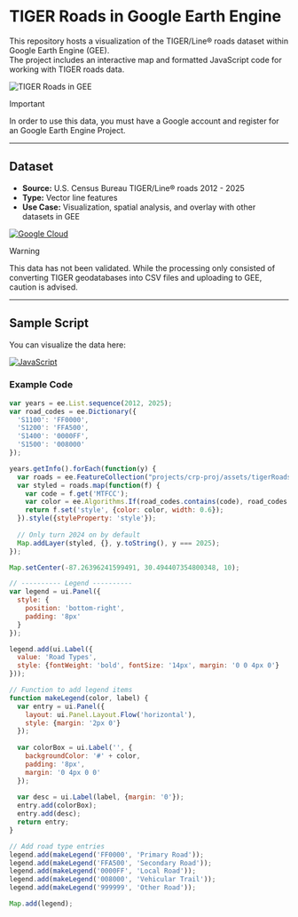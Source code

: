# TIGER Roads in Google Earth Engine

This repository hosts a visualization of the TIGER/Line® roads dataset within Google Earth Engine (GEE).  
The project includes an interactive map and formatted JavaScript code for working with TIGER roads data.  

![TIGER Roads in GEE](images/tiger-roads-image.png)

> [!IMPORTANT]
> In order to use this data, you must have a Google account and register for an Google Earth Engine Project.
---

## Dataset

- **Source:** U.S. Census Bureau TIGER/Line® roads 2012 - 2025  
- **Type:** Vector line features  
- **Use Case:** Visualization, spatial analysis, and overlay with other datasets in GEE

[![Google Cloud](https://img.shields.io/badge/GEE%20Interactive_App-%234285F4.svg?logo=google-cloud&logoColor=white)](https://ee-weidignc.projects.earthengine.app/view/tiger-roads)


> [!WARNING]
> This data has not been validated. While the processing only consisted of converting TIGER geodatabases into CSV files and uploading to GEE, caution is advised.

---

## Sample Script
You can visualize the data here:

[![JavaScript](https://img.shields.io/badge/GEE_JavaScript_Script-F7DF1E?logo=javascript&logoColor=000)](https://code.earthengine.google.com/680ce3bd9df770c345f8f0d69a643d3a)

### Example Code
``` javascript
var years = ee.List.sequence(2012, 2025);
var road_codes = ee.Dictionary({
  'S1100': 'FF0000',
  'S1200': 'FFA500',
  'S1400': '0000FF',
  'S1500': '008000'
});

years.getInfo().forEach(function(y) {
  var roads = ee.FeatureCollection("projects/crp-proj/assets/tigerRoads/roads" + y);
  var styled = roads.map(function(f) {
    var code = f.get('MTFCC');
    var color = ee.Algorithms.If(road_codes.contains(code), road_codes.get(code), '999999');
    return f.set('style', {color: color, width: 0.6});
  }).style({styleProperty: 'style'});
  
  // Only turn 2024 on by default
  Map.addLayer(styled, {}, y.toString(), y === 2025);
});

Map.setCenter(-87.26396241599491, 30.494407354800348, 10);

// ---------- Legend ----------
var legend = ui.Panel({
  style: {
    position: 'bottom-right',
    padding: '8px'
  }
});

legend.add(ui.Label({
  value: 'Road Types',
  style: {fontWeight: 'bold', fontSize: '14px', margin: '0 0 4px 0'}
}));

// Function to add legend items
function makeLegend(color, label) {
  var entry = ui.Panel({
    layout: ui.Panel.Layout.Flow('horizontal'),
    style: {margin: '2px 0'}
  });
  
  var colorBox = ui.Label('', {
    backgroundColor: '#' + color,
    padding: '8px',
    margin: '0 4px 0 0'
  });
  
  var desc = ui.Label(label, {margin: '0'});
  entry.add(colorBox);
  entry.add(desc);
  return entry;
}

// Add road type entries
legend.add(makeLegend('FF0000', 'Primary Road'));
legend.add(makeLegend('FFA500', 'Secondary Road'));
legend.add(makeLegend('0000FF', 'Local Road'));
legend.add(makeLegend('008000', 'Vehicular Trail'));
legend.add(makeLegend('999999', 'Other Road'));

Map.add(legend);
```
